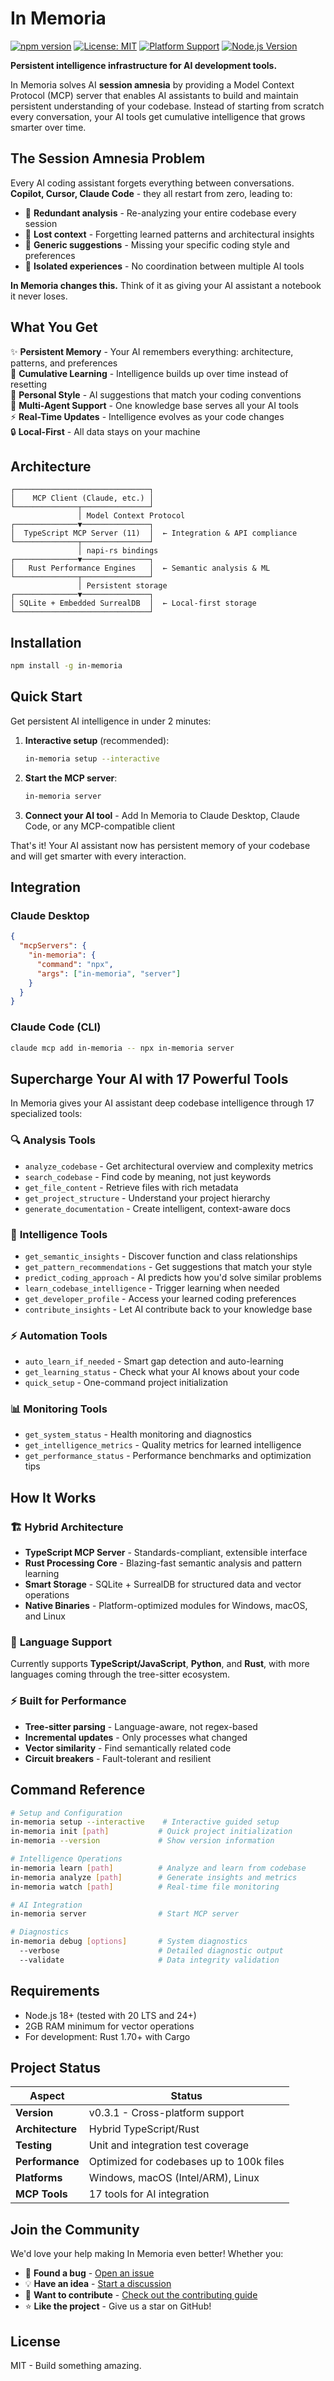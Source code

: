 # In Memoria

[![npm version](https://badge.fury.io/js/in-memoria.svg)](https://www.npmjs.com/package/in-memoria)
[![License: MIT](https://img.shields.io/badge/License-MIT-yellow.svg)](https://opensource.org/licenses/MIT)
[![Platform Support](https://img.shields.io/badge/platform-Windows%20%7C%20macOS%20%7C%20Linux-blue.svg)](https://github.com/pi22by7/in-memoria)
[![Node.js Version](https://img.shields.io/badge/node-%3E%3D18.0.0-brightgreen.svg)](https://nodejs.org/)

**Persistent intelligence infrastructure for AI development tools.**

In Memoria solves AI **session amnesia** by providing a Model Context Protocol (MCP) server that enables AI assistants to build and maintain persistent understanding of your codebase. Instead of starting from scratch every conversation, your AI tools get cumulative intelligence that grows smarter over time.

## The Session Amnesia Problem

Every AI coding assistant forgets everything between conversations. **Copilot, Cursor, Claude Code** - they all restart from zero, leading to:

- 🔄 **Redundant analysis** - Re-analyzing your entire codebase every session
- 🧠 **Lost context** - Forgetting learned patterns and architectural insights
- 🎯 **Generic suggestions** - Missing your specific coding style and preferences  
- 🤖 **Isolated experiences** - No coordination between multiple AI tools

**In Memoria changes this.** Think of it as giving your AI assistant a notebook it never loses.

## What You Get

✨ **Persistent Memory** - Your AI remembers everything: architecture, patterns, and preferences  
🔄 **Cumulative Learning** - Intelligence builds up over time instead of resetting  
🎯 **Personal Style** - AI suggestions that match your coding conventions  
🤝 **Multi-Agent Support** - One knowledge base serves all your AI tools  
⚡ **Real-Time Updates** - Intelligence evolves as your code changes  
🔒 **Local-First** - All data stays on your machine

## Architecture

```
┌──────────────────────────────┐
│    MCP Client (Claude, etc.) │
└──────────────┬───────────────┘
               │ Model Context Protocol
┌──────────────▼───────────────┐
│  TypeScript MCP Server (11)  │  ← Integration & API compliance
└──────────────┬───────────────┘
               │ napi-rs bindings
┌──────────────▼───────────────┐
│   Rust Performance Engines   │  ← Semantic analysis & ML
└──────────────┬───────────────┘
               │ Persistent storage
┌──────────────▼───────────────┐
│ SQLite + Embedded SurrealDB  │  ← Local-first storage
└──────────────────────────────┘
```

## Installation

```bash
npm install -g in-memoria
```

## Quick Start

Get persistent AI intelligence in under 2 minutes:

1. **Interactive setup** (recommended):
   ```bash
   in-memoria setup --interactive
   ```

2. **Start the MCP server**:
   ```bash
   in-memoria server
   ```

3. **Connect your AI tool** - Add In Memoria to Claude Desktop, Claude Code, or any MCP-compatible client

That's it! Your AI assistant now has persistent memory of your codebase and will get smarter with every interaction.

## Integration

### Claude Desktop

```json
{
  "mcpServers": {
    "in-memoria": {
      "command": "npx",
      "args": ["in-memoria", "server"]
    }
  }
}
```

### Claude Code (CLI)

```bash
claude mcp add in-memoria -- npx in-memoria server
```

## Supercharge Your AI with 17 Powerful Tools

In Memoria gives your AI assistant deep codebase intelligence through 17 specialized tools:

### 🔍 **Analysis Tools**
- `analyze_codebase` - Get architectural overview and complexity metrics
- `search_codebase` - Find code by meaning, not just keywords
- `get_file_content` - Retrieve files with rich metadata
- `get_project_structure` - Understand your project hierarchy
- `generate_documentation` - Create intelligent, context-aware docs

### 🧠 **Intelligence Tools** 
- `get_semantic_insights` - Discover function and class relationships
- `get_pattern_recommendations` - Get suggestions that match your style
- `predict_coding_approach` - AI predicts how you'd solve similar problems
- `learn_codebase_intelligence` - Trigger learning when needed
- `get_developer_profile` - Access your learned coding preferences
- `contribute_insights` - Let AI contribute back to your knowledge base

### ⚡ **Automation Tools**
- `auto_learn_if_needed` - Smart gap detection and auto-learning
- `get_learning_status` - Check what your AI knows about your code
- `quick_setup` - One-command project initialization

### 📊 **Monitoring Tools**
- `get_system_status` - Health monitoring and diagnostics
- `get_intelligence_metrics` - Quality metrics for learned intelligence
- `get_performance_status` - Performance benchmarks and optimization tips

## How It Works

### 🏗️ **Hybrid Architecture**
- **TypeScript MCP Server** - Standards-compliant, extensible interface
- **Rust Processing Core** - Blazing-fast semantic analysis and pattern learning
- **Smart Storage** - SQLite + SurrealDB for structured data and vector operations
- **Native Binaries** - Platform-optimized modules for Windows, macOS, and Linux

### 💬 **Language Support**
Currently supports **TypeScript/JavaScript**, **Python**, and **Rust**, with more languages coming through the tree-sitter ecosystem.

### ⚡ **Built for Performance**
- **Tree-sitter parsing** - Language-aware, not regex-based
- **Incremental updates** - Only processes what changed
- **Vector similarity** - Find semantically related code
- **Circuit breakers** - Fault-tolerant and resilient

## Command Reference

```bash
# Setup and Configuration
in-memoria setup --interactive    # Interactive guided setup
in-memoria init [path]           # Quick project initialization
in-memoria --version             # Show version information

# Intelligence Operations
in-memoria learn [path]          # Analyze and learn from codebase
in-memoria analyze [path]        # Generate insights and metrics
in-memoria watch [path]          # Real-time file monitoring

# AI Integration
in-memoria server                # Start MCP server

# Diagnostics
in-memoria debug [options]       # System diagnostics
  --verbose                      # Detailed diagnostic output
  --validate                     # Data integrity validation
```

## Requirements

- Node.js 18+ (tested with 20 LTS and 24+)
- 2GB RAM minimum for vector operations
- For development: Rust 1.70+ with Cargo

## Project Status

| Aspect           | Status                                   |
| ---------------- | ---------------------------------------- |
| **Version**      | v0.3.1 - Cross-platform support          |
| **Architecture** | Hybrid TypeScript/Rust                   |
| **Testing**      | Unit and integration test coverage       |
| **Performance**  | Optimized for codebases up to 100k files |
| **Platforms**    | Windows, macOS (Intel/ARM), Linux        |
| **MCP Tools**    | 17 tools for AI integration              |

## Join the Community

We'd love your help making In Memoria even better! Whether you:

- 🐛 **Found a bug** - [Open an issue](https://github.com/pi22by7/in-memoria/issues)
- 💡 **Have an idea** - [Start a discussion](https://github.com/pi22by7/in-memoria/discussions)  
- 🔧 **Want to contribute** - [Check out the contributing guide](CONTRIBUTING.md)
- ⭐ **Like the project** - Give us a star on GitHub!

## License

MIT - Build something amazing.
